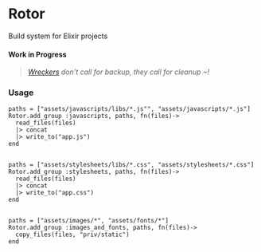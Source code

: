 # Rotor

Build system for Elixir projects

#### Work in Progress

> *[Wreckers][1] don't call for backup, they call for cleanup ~!*

[1]: http://en.wikipedia.org/wiki/Wreckers_(Transformers)

### Usage


```
paths = ["assets/javascripts/libs/*.js"", "assets/javascripts/*.js"]
Rotor.add_group :javascripts, paths, fn(files)->
  read_files(files)
  |> concat
  |> write_to("app.js")
end


paths = ["assets/stylesheets/libs/*.css", "assets/stylesheets/*.css"]
Rotor.add_group :stylesheets, paths, fn(files)->
  read_files(files)
  |> concat
  |> write_to("app.css")
end


paths = ["assets/images/*", "assets/fonts/*"]
Rotor.add_group :images_and_fonts, paths, fn(files)->
  copy_files(files, "priv/static")
end
```
